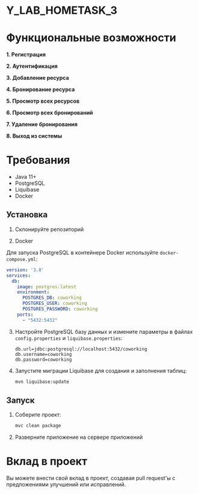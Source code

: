 # Y_LAB_HOMETASK_3

# Функциональные возможности

**1. Регистрация**

**2. Аутентификация**

**3. Добавление ресурса**

**4. Бронирование ресурса**

**5. Просмотр всех ресурсов**

**6. Просмотр всех бронирований**

**7. Удаление бронирования**

**8. Выход из системы**

# Требования

- Java 11+
- PostgreSQL
- Liquibase
- Docker

## Установка

1. Склонируйте репозиторий

2. Docker

Для запуска PostgreSQL в контейнере Docker используйте `docker-compose.yml`:

```yaml
version: '3.8'
services:
  db:
    image: postgres:latest
    environment:
      POSTGRES_DB: coworking
      POSTGRES_USER: coworking
      POSTGRES_PASSWORD: coworking
    ports:
      - "5432:5432"

```

3. Настройте PostgreSQL базу данных и измените параметры в файлах `config.properties` и `liquibase.properties`:

    ```properties
    db.url=jdbc:postgresql://localhost:5432/coworking
    db.username=coworking
    db.password=coworking
    ```

4. Запустите миграции Liquibase для создания и заполнения таблиц:

    ```sh
    mvn liquibase:update
    ```

## Запуск

1. Соберите проект:
    ```sh
    mvc clean package
    ```

2. Разверните приложение на сервере приложений

# Вклад в проект

Вы можете внести свой вклад в проект, создавая pull request'ы с предложениями улучшений или исправлений.
